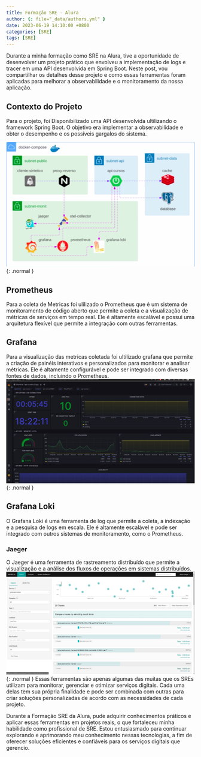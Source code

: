 ```yaml
---
title: Formação SRE - Alura
author: {: file="_data/authors.yml" }
date: 2023-06-19 14:10:00 +0800
categories: [SRE]
tags: [SRE]
--- 
```


Durante a minha formação como SRE na Alura, tive a oportunidade de desenvolver um projeto prático que envolveu a implementação de logs e tracer em uma API desenvolvida em Spring Boot. Neste post, vou compartilhar os detalhes desse projeto e como essas ferramentas foram aplicadas para melhorar a observabilidade e o monitoramento da nossa aplicação.

## Contexto do Projeto
Para o projeto, foi Disponibilizado uma API  desenvolvida  ultilizando o framework Spring Boot. O objetivo era implementar a  observabilidade e obter o desempenho e os possíveis gargalos do sistema.


![Desktop View](/assets/img/post/Arquitetura-forma%C3%A7%C3%A3o-SRE.png ){: .normal }

## Prometheus
Para a coleta de Metricas foi ulilizado o  Prometheus que  é um sistema de monitoramento de código aberto que permite a coleta e a visualização de métricas de serviços em tempo real. Ele é altamente escalável e possui uma arquitetura flexível que permite a integração com outras ferramentas.

## Grafana
Para a visualização das metricas coletada foi ultilizado grafana que permite a criação de painéis interativos e personalizados para monitorar e analisar métricas. Ele é altamente configurável e pode ser integrado com diversas fontes de dados, incluindo o Prometheus.
![Desktop View](/assets/img/post/grafana.jpeg){: .normal }
## Grafana Loki 
O Grafana Loki é uma ferramenta de log que permite a coleta, a indexação e a pesquisa de logs em escala. Ele é altamente escalável e pode ser integrado com outros sistemas de monitoramento, como o Prometheus.

### Jaeger 

O Jaeger é uma ferramenta de rastreamento distribuído que permite a visualização e a análise dos fluxos de operações em sistemas distribuídos.
![Desktop View](/assets/img/post/jaeger.jpeg){: .normal }
Essas ferramentas são apenas algumas das muitas que os SREs utilizam para monitorar, gerenciar e otimizar serviços digitais. Cada uma delas tem sua própria finalidade e pode ser combinada com outras para criar soluções personalizadas de acordo com as necessidades de cada projeto.

Durante a Formação SRE da Alura, pude adquirir conhecimentos práticos e aplicar essas ferramentas em projetos reais, o que fortaleceu minha habilidade como profissional de SRE. Estou entusiasmado para continuar explorando e aprimorando meu conhecimento nessas tecnologias, a fim de oferecer soluções eficientes e confiáveis para os serviços digitais que gerencio.
